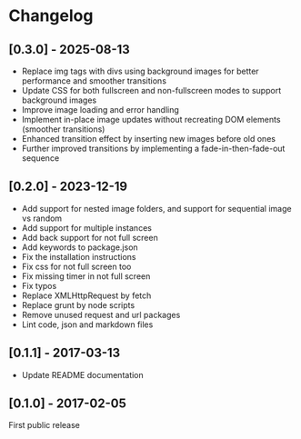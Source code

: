 # Changelog

## [0.3.0] - 2025-08-13

- Replace img tags with divs using background images for better performance and smoother transitions
- Update CSS for both fullscreen and non-fullscreen modes to support background images
- Improve image loading and error handling
- Implement in-place image updates without recreating DOM elements (smoother transitions)
- Enhanced transition effect by inserting new images before old ones
- Further improved transitions by implementing a fade-in-then-fade-out sequence

## [0.2.0] - 2023-12-19

- Add support for nested image folders, and support for sequential image vs random
- Add support for multiple instances
- Add back support for not full screen
- Add keywords to package.json
- Fix the installation instructions
- Fix css for not full screen too
- Fix missing timer in not full screen
- Fix typos
- Replace XMLHttpRequest by fetch
- Replace grunt by node scripts
- Remove unused request and url packages
- Lint code, json and markdown files

## [0.1.1] - 2017-03-13

- Update README documentation

## [0.1.0] - 2017-02-05

First public release
